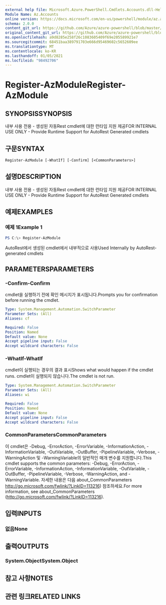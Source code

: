 ```yaml
---
external help file: Microsoft.Azure.PowerShell.Cmdlets.Accounts.dll-Help.xml
Module Name: Az.Accounts
online version: https://docs.microsoft.com/en-us/powershell/module/az.accounts/register-azmodule
schema: 2.0.0
content_git_url: https://github.com/Azure/azure-powershell/blob/master/src/Accounts/Accounts/help/Register-AzModule.md
original_content_git_url: https://github.com/Azure/azure-powershell/blob/master/src/Accounts/Accounts/help/Register-AzModule.md
ms.openlocfilehash: a9d8285e258f26c1083605409f69e205589921e7
ms.sourcegitcommit: 68451baa389791703e666d95469602c5652609ee
ms.translationtype: MT
ms.contentlocale: ko-KR
ms.lasthandoff: 01/05/2021
ms.locfileid: "98492706"
---
```

# <span data-ttu-id="2f10f-101">Register-AzModule</span><span class="sxs-lookup"><span data-stu-id="2f10f-101">Register-AzModule</span></span>

## <span data-ttu-id="2f10f-102">SYNOPSIS</span><span class="sxs-lookup"><span data-stu-id="2f10f-102">SYNOPSIS</span></span>
<span data-ttu-id="2f10f-103">내부 사용 전용 - 생성된 자동Rest cmdlet에 대한 런타임 지원 제공</span><span class="sxs-lookup"><span data-stu-id="2f10f-103">FOR INTERNAL USE ONLY - Provide Runtime Support for AutoRest Generated cmdlets</span></span>

## <span data-ttu-id="2f10f-104">구문</span><span class="sxs-lookup"><span data-stu-id="2f10f-104">SYNTAX</span></span>

```
Register-AzModule [-WhatIf] [-Confirm] [<CommonParameters>]
```

## <span data-ttu-id="2f10f-105">설명</span><span class="sxs-lookup"><span data-stu-id="2f10f-105">DESCRIPTION</span></span>
<span data-ttu-id="2f10f-106">내부 사용 전용 - 생성된 자동Rest cmdlet에 대한 런타임 지원 제공</span><span class="sxs-lookup"><span data-stu-id="2f10f-106">FOR INTERNAL USE ONLY - Provide Runtime Support for AutoRest Generated cmdlets</span></span>

## <span data-ttu-id="2f10f-107">예제</span><span class="sxs-lookup"><span data-stu-id="2f10f-107">EXAMPLES</span></span>

### <span data-ttu-id="2f10f-108">예제 1</span><span class="sxs-lookup"><span data-stu-id="2f10f-108">Example 1</span></span>
```powershell
PS C:\> Register-AzModule
```

<span data-ttu-id="2f10f-109">AutoRest에서 생성된 cmdlet에서 내부적으로 사용</span><span class="sxs-lookup"><span data-stu-id="2f10f-109">Used Internally by AutoRest-generated cmdlets</span></span>

## <span data-ttu-id="2f10f-110">PARAMETERS</span><span class="sxs-lookup"><span data-stu-id="2f10f-110">PARAMETERS</span></span>

### <span data-ttu-id="2f10f-111">-Confirm</span><span class="sxs-lookup"><span data-stu-id="2f10f-111">-Confirm</span></span>
<span data-ttu-id="2f10f-112">cmdlet을 실행하기 전에 확인 메시지가 표시됩니다.</span><span class="sxs-lookup"><span data-stu-id="2f10f-112">Prompts you for confirmation before running the cmdlet.</span></span>

```yaml
Type: System.Management.Automation.SwitchParameter
Parameter Sets: (All)
Aliases: cf

Required: False
Position: Named
Default value: None
Accept pipeline input: False
Accept wildcard characters: False
```

### <span data-ttu-id="2f10f-113">-WhatIf</span><span class="sxs-lookup"><span data-stu-id="2f10f-113">-WhatIf</span></span>
<span data-ttu-id="2f10f-114">cmdlet이 실행되는 경우의 결과 표시</span><span class="sxs-lookup"><span data-stu-id="2f10f-114">Shows what would happen if the cmdlet runs.</span></span> <span data-ttu-id="2f10f-115">cmdlet이 실행되지 않습니다.</span><span class="sxs-lookup"><span data-stu-id="2f10f-115">The cmdlet is not run.</span></span>

```yaml
Type: System.Management.Automation.SwitchParameter
Parameter Sets: (All)
Aliases: wi

Required: False
Position: Named
Default value: None
Accept pipeline input: False
Accept wildcard characters: False
```

### <span data-ttu-id="2f10f-116">CommonParameters</span><span class="sxs-lookup"><span data-stu-id="2f10f-116">CommonParameters</span></span>
<span data-ttu-id="2f10f-117">이 cmdlet은 -Debug, -ErrorAction, -ErrorVariable, -InformationAction, -InformationVariable, -OutVariable, -OutBuffer, -PipelineVariable, -Verbose, -WarningAction 및 -WarningVariable의 일반적인 매개 변수를 지원합니다.</span><span class="sxs-lookup"><span data-stu-id="2f10f-117">This cmdlet supports the common parameters: -Debug, -ErrorAction, -ErrorVariable, -InformationAction, -InformationVariable, -OutVariable, -OutBuffer, -PipelineVariable, -Verbose, -WarningAction, and -WarningVariable.</span></span> <span data-ttu-id="2f10f-118">자세한 내용은 다음 about_CommonParameters http://go.microsoft.com/fwlink/?LinkID=113216) 참조하세요.</span><span class="sxs-lookup"><span data-stu-id="2f10f-118">For more information, see about_CommonParameters (http://go.microsoft.com/fwlink/?LinkID=113216).</span></span>

## <span data-ttu-id="2f10f-119">입력</span><span class="sxs-lookup"><span data-stu-id="2f10f-119">INPUTS</span></span>

### <span data-ttu-id="2f10f-120">없음</span><span class="sxs-lookup"><span data-stu-id="2f10f-120">None</span></span>

## <span data-ttu-id="2f10f-121">출력</span><span class="sxs-lookup"><span data-stu-id="2f10f-121">OUTPUTS</span></span>

### <span data-ttu-id="2f10f-122">System.Object</span><span class="sxs-lookup"><span data-stu-id="2f10f-122">System.Object</span></span>
## <span data-ttu-id="2f10f-123">참고 사항</span><span class="sxs-lookup"><span data-stu-id="2f10f-123">NOTES</span></span>

## <span data-ttu-id="2f10f-124">관련 링크</span><span class="sxs-lookup"><span data-stu-id="2f10f-124">RELATED LINKS</span></span>
